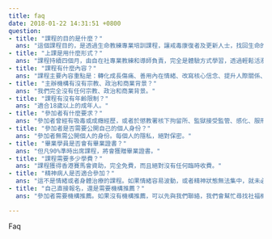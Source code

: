 ```yaml
---
title: faq
date: 2018-01-22 14:31:51 +0800
question:
- title: "課程的目的是什麼？"
  ans: "這個課程目的，是透過生命教練專業培訓課程，讓戒毒康復者及更新人士，找回生命的力量和自信，發揮正向生命力，甚至將自己的經歷，轉化成滋養其他生命的動力，成為生命教練，幫助更多人。"
- title: "上課是用什麼形式？"
  ans: "課程持續四個月，由自在社專業教練和導師負責，完全是體驗方式學習，透過輕鬆活潑的遊戲、練習和互動，有效成長，無需寫筆記，也無需考試。每位參加者，都有一位私人專業教練，課程時單對單練習，每週再通一次電話，給予私人的優質支持。"
- title: "課程有什麼內容？"
  ans: "課程主要內容重點是：轉化成長傷痛、善用內在情緒、改寫核心信念、提升人際關係、改善溝通技巧、化解人際矛盾、重拾內在和諧、創造幸福家庭、享受正向社群生活、貢獻社會服務他人。"
- title: "主辦機構有沒有宗教、政治和商業背景？"
  ans: "我們完全沒有任何宗教、政治和商業背景。"
- title: "課程有沒有年齡限制？"
  ans: "適合18歲以上的成年人。"
- title: "參加者有什麼要求？"
  ans: "參加者曾經有吸毒或成癮經歷，或者於懲教署核下拘留所、監獄接受監管、感化、服刑的人士，尤其年輕人。必須經過社工或自在社推薦，確定有足夠意向，心態積極，才可以參加。由於名額有限，先到先得。參加者需經甄選，同時需要承諾全程積極投入上課，而且出席率達到90%。"
- title: "參加者是否需要公開自己的個人身份？"
  ans: "參加者無需公開個人的身份。每個人的隱私，絕對保密。"
- title: "畢業學員是否會有畢業證書？"
  ans: "但凡90%準時出席課程，將會獲贈畢業證書。"
- title: "課程需要多少學費？"
  ans: "課程獲得香港賽馬會資助，完全免費，而且絕對沒有任何臨時收費。"
- title: "精神病人是否適合參加？"
  ans: "這不是情緒或者身體治療的課程。如果情緒容易波動，或者精神狀態無法集中，就未必適合參加。"
- title: "自己直接報名，還是需要機構推薦？"
  ans: "參加者需要機構推薦。如果沒有機構推薦，可以先與我們聯絡，我們會幫忙尋找社福機構和社工推薦。"

---
```

Faq